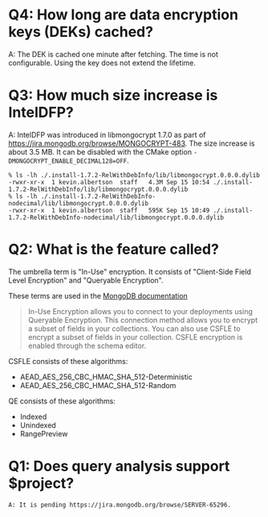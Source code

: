# Q4: How long are data encryption keys (DEKs) cached?
A: The DEK is cached one minute after fetching. The time is not configurable. Using the key does not extend the lifetime.

# Q3: How much size increase is IntelDFP?
A: IntelDFP was introduced in libmongocrypt 1.7.0 as part of https://jira.mongodb.org/browse/MONGOCRYPT-483. The size increase is about 3.5 MB. It can be disabled with the CMake option `-DMONGOCRYPT_ENABLE_DECIMAL128=OFF`.

```
% ls -lh ./.install-1.7.2-RelWithDebInfo/lib/libmongocrypt.0.0.0.dylib
-rwxr-xr-x  1 kevin.albertson  staff   4.3M Sep 15 10:54 ./.install-1.7.2-RelWithDebInfo/lib/libmongocrypt.0.0.0.dylib
% ls -lh ./.install-1.7.2-RelWithDebInfo-nodecimal/lib/libmongocrypt.0.0.0.dylib
-rwxr-xr-x  1 kevin.albertson  staff   595K Sep 15 10:49 ./.install-1.7.2-RelWithDebInfo-nodecimal/lib/libmongocrypt.0.0.0.dylib
```

# Q2: What is the feature called?

The umbrella term is "In-Use" encryption. It consists of "Client-Side Field Level Encryption" and "Queryable Encryption". 

These terms are used in the [MongoDB documentation](https://www.mongodb.com/docs/compass/current/in-use-encryption-tutorial/)

> In-Use Encryption allows you to connect to your deployments using Queryable Encryption. This connection method allows you to encrypt a subset of fields in your collections.
> You can also use CSFLE to encrypt a subset of fields in your collection. CSFLE encryption is enabled through the schema editor.

CSFLE consists of these algorithms:
- AEAD_AES_256_CBC_HMAC_SHA_512-Deterministic
- AEAD_AES_256_CBC_HMAC_SHA_512-Random

QE consists of these algorithms:
- Indexed
- Unindexed
- RangePreview

# Q1: Does query analysis support $project?
    A: It is pending https://jira.mongodb.org/browse/SERVER-65296.
